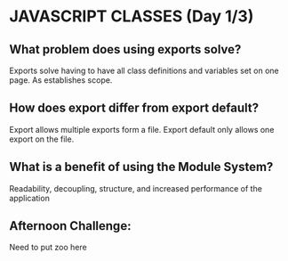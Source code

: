 # JAVASCRIPT CLASSES (Day 1/3)

## What problem does using exports solve?
Exports solve having to have all class definitions and variables set on one page. As establishes scope.

## How does export differ from export default?
Export allows multiple exports form a file.
Export default only allows one export on the file.

## What is a benefit of using the Module System?
Readability, decoupling, structure, and increased performance of the application

## Afternoon Challenge:
Need to put zoo here